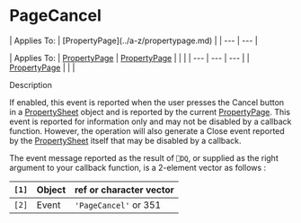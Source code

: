 




<h1 class="heading"><span class="name">PageCancel</span></h1>
| Applies To: | [PropertyPage](../a-z/propertypage.md) |
| --- | ---  |

| Applies To: | [PropertyPage](../a-z/propertypage.md) | [PropertyPage](../a-z/propertypage.md) |  |  |
| --- | --- | ---  |
| [PropertyPage](../a-z/propertypage.md) |  |  |


Description


If enabled, this event is reported when the user presses the Cancel button in a [PropertySheet](../a-z/propertysheet.md) object and is reported by the current [PropertyPage](../a-z/propertypage.md). This event is reported for information only and may not be disabled by a callback function. However, the operation will also generate a Close event reported by the [PropertySheet](../a-z/propertysheet.md) itself that may be disabled by a callback.


The event message reported as the result of `⎕DQ`, or supplied as the right argument to your callback function, is a 2-element vector as follows :

| `[1]` | Object | ref or character vector |
| --- | --- | ---  |
| `[2]` | Event | `'PageCancel'` or 351 |



